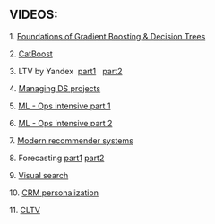 ## VIDEOS: 

<p>1. <a class="inline_disabled" href="https://www.dropbox.com/s/hu914d59r0ng3bf/lecture_1.mp4?dl=0" target="_blank" rel="noopener">Foundations of Gradient Boosting &amp; Decision Trees</a>
</p>
<p>2. <a class="inline_disabled" href="https://www.dropbox.com/s/jc9brn26ji3h0yn/lecture_2_CatBoost.mp4?dl=0" target="_blank" rel="noopener">CatBoost</a>&nbsp;</p>
<p>3. LTV by Yandex&nbsp; <a class="inline_disabled" href="https://www.dropbox.com/s/zk6tbd24fqc3ona/lecture_3_part1.mp4?dl=0" target="_blank" rel="noopener">part1</a> &nbsp; <a class="inline_disabled" href="https://www.dropbox.com/s/w9gikqkd2ih0h5r/lecture_3_part2.mp4?dl=0" target="_blank" rel="noopener">part2</a>
</p>
<p>4. <a class="inline_disabled" href="https://www.dropbox.com/s/rx84b0lokp9stjg/lecture_4.mp4?dl=0" target="_blank" rel="noopener">Managing DS projects</a>
</p>
<p>5. <a class="inline_disabled" href="https://www.dropbox.com/s/d4q2v3ynauckffu/lecture_5.mp4?dl=0" target="_blank" rel="noopener">ML - Ops intensive part 1</a>
</p>
<p>6. <a class="inline_disabled" href="https://www.dropbox.com/s/5nhtd4bnvl977hl/lecture_6_MLOps_intensive-part2.pdf?dl=0" target="_blank" rel="noopener">ML - Ops intensive part 2</a>
</p>
<p>7. <a class="inline_disabled" href="https://www.dropbox.com/s/gtsrssn9gra9x0v/lecture_7.mp4?dl=0" target="_blank" rel="noopener">Modern recommender systems</a>
</p>
<p>8. Forecasting <a class="inline_disabled" href="https://www.dropbox.com/s/dujw9go0anf85g4/lecture_8_part_1.pdf?dl=0" target="_blank" rel="noopener">part1</a>
    <a class="inline_disabled" href="https://www.dropbox.com/s/w5di5ivi8a1rj3q/lecture_8_part_2.pdf?dl=0" target="_blank" rel="noopener">part2</a>
</p>
<p>9. <a class="inline_disabled" href="https://www.dropbox.com/s/cv5t6gnyi3hiqge/Lecture_9.mp4?dl=0" target="_blank" rel="noopener">Visual search</a>
</p>
<p>10. <a class="inline_disabled" href="https://www.dropbox.com/s/jti22tki9rq8p43/Lecture_10.mp4?dl=0" target="_blank" rel="noopener">CRM personalization</a>&nbsp;</p>
<p>11. <a class="inline_disabled" href="https://www.dropbox.com/s/ml2odmpbtzrg6b9/Lecture_11.mp4?dl=0" target="_blank" rel="noopener">CLTV</a>
</p>
